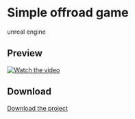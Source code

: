 # Simple offroad game 
unreal engine

## Preview

[![Watch the video]()](https://github.com/hosseinbahreini/simple-offroad-game-with-Unreal-engine/blob/main/Vehiclesetup%20-%20Unreal%20Editor%202024-06-07%2006-23-30.mp4)

## Download

[Download the project](https://drive.google.com/file/d/1P17RJmhDprC3l0FKZ_dHrmtoqEiA87A8/view?usp=sharing)
